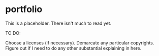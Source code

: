 # portfolio

This is a placeholder. There isn't much to read yet.

TO DO:

Choose a licenses (if necessary).
Demarcate any particular copyrights.
Figure out if I need to do any other substantial explaining in here.
